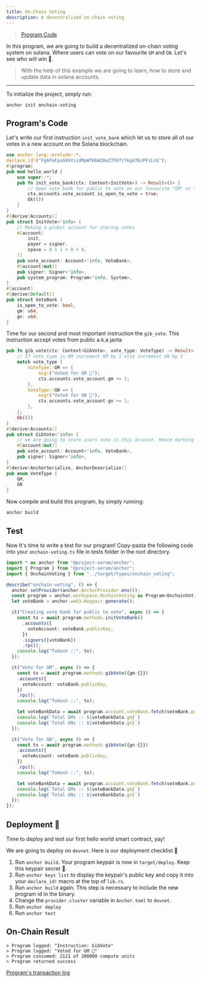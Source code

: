 ```yaml
---
title: On-Chain Voting
description: A decentralized on-chain voting 
---
```

> [Program Code](https://github.com/coral-xyz/anchor-by-example/tree/master/programs/onchain-voting)

In this program, we are going to build a decentralized on-chain voting system on solana. Where users can vote on our favourite `GM` and `GN`. Let's see who will win 🚀.

> With the help of this example we are going to learn, how to store and update data in solana accounts.

---

To initialize the project, simply run:
```shell
anchor init onchain-voting
```
## Program's Code
Let's write our first instruction `init_vote_bank` which let us to store all of our votes in a new account on the Solana blockchain.
```rust
use anchor_lang::prelude::*;
declare_id!("Fg6PaFpoGXkYsidMpWTK6W2BeZ7FEfcYkg476zPFsLnS");
#[program]
pub mod hello_world {
    use super::*;
    pub fn init_vote_bank(ctx: Context<InitVote>) -> Result<()> {
        // Open vote bank for public to vote on our favourite "GM" or "GN"
        ctx.accounts.vote_account.is_open_to_vote = true;
        Ok(())
    }
}
#[derive(Accounts)]
pub struct InitVote<'info> {
    // Making a global account for storing votes
    #[account(
        init, 
        payer = signer, 
        space = 8 + 1 + 8 + 8, 
    )] 
    pub vote_account: Account<'info, VoteBank>,
    #[account(mut)]
    pub signer: Signer<'info>,
    pub system_program: Program<'info, System>,
}
#[account]
#[derive(Default)]
pub struct VoteBank {
    is_open_to_vote: bool,
    gm: u64, 
    gn: u64,
}
```

Time for our second and most important instruction the `gib_vote`. This instruction accept votes from public a.k.a janta
```rust
pub fn gib_vote(ctx: Context<GibVote>, vote_type: VoteType) -> Result<()> {
    // If vote_type is GM increment GM by 1 else increment GN by 1
    match vote_type {
        VoteType::GM => {
            msg!("Voted for GM 🤝");
            ctx.accounts.vote_account.gm += 1; 
        },
        VoteType::GN => {
            msg!("Voted for GN 🤞");
            ctx.accounts.vote_account.gn += 1; 
        },
    };
    Ok(())
}
#[derive(Accounts)]
pub struct GibVote<'info> {
    // we are going to store users vote in this account. Hence marking it as mutable(mut), 
    #[account(mut)] 
    pub vote_account: Account<'info, VoteBank>,
    pub signer: Signer<'info>,
}
#[derive(AnchorSerialize, AnchorDeserialize)]
pub enum VoteType {
    GM,
    GN
}
```

Now compile and build this program, by simply running:
```shell
anchor build
```
## Test
Now It's time to write a test for our program! Copy-pasta the following code into your `onchain-voting.ts` file in tests folder in the root directory.
```typescript
import * as anchor from "@project-serum/anchor";
import { Program } from "@project-serum/anchor";
import { OnchainVoting } from "../target/types/onchain_voting";

describe("onchain-voting", () => {
  anchor.setProvider(anchor.AnchorProvider.env());
  const program = anchor.workspace.OnchainVoting as Program<OnchainVoting>;
  let voteBank = anchor.web3.Keypair.generate();

  it("Creating vote bank for public to vote", async () => {
    const tx = await program.methods.initVoteBank()
      .accounts({
        voteAccount: voteBank.publicKey,
      })
      .signers([voteBank])
      .rpc();
    console.log("TxHash ::", tx);
  });

  it("Vote for GM", async () => { 
    const tx = await program.methods.gibVote({gm:{}})
    .accounts({
      voteAccount: voteBank.publicKey,
    })
    .rpc();
    console.log("TxHash ::", tx);

    let voteBankData = await program.account.voteBank.fetch(voteBank.publicKey);
    console.log(`Total GMs :: ${voteBankData.gm}`)
    console.log(`Total GNs :: ${voteBankData.gn}`)
  });

  it("Vote for GN", async () => { 
    const tx = await program.methods.gibVote({gn:{}})
    .accounts({
      voteAccount: voteBank.publicKey,
    })
    .rpc();
    console.log("TxHash ::", tx);

    let voteBankData = await program.account.voteBank.fetch(voteBank.publicKey);
    console.log(`Total GMs :: ${voteBankData.gm}`)
    console.log(`Total GNs :: ${voteBankData.gn}`)
  });
});
```

## Deployment 🎉
Time to deploy and test our first hello world smart contract, yay! 

We are going to deploy on `devnet`. Here is our deployment checklist 🚀

1. Run `anchor build`. Your program keypair is now in `target/deploy`. Keep this keypair secret 🤫.
2. Run `anchor keys list` to display the keypair's public key and copy it into your `declare_id!` macro at the top of `lib.rs`.
3. Run `anchor build` again. This step is necessary to include the new program id in the binary.
4. Change the `provider.cluster` variable in `Anchor.toml` to `devnet`.
5. Run `anchor deploy`
6. Run `anchor test`

## On-Chain Result
```shell
> Program logged: "Instruction: GibVote"
> Program logged: "Voted for GM 🤝"
> Program consumed: 2121 of 200000 compute units
> Program returned success
```

[Program's transaction log](https://explorer.solana.com/tx/cZRfUaFshh4jyweT3ZAtVxcCatxSHujku76ar6NJRjGxyyFE8BX7PPs8ZXv4cEvVXQKz1TX7XEqhrmeDcqHRf1j?cluster=devnet#ix-1)
